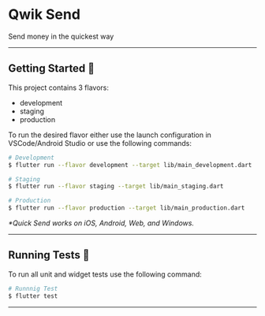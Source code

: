 # Qwik Send

Send money in the quickest way

---

## Getting Started 🚀

This project contains 3 flavors:

- development
- staging
- production

To run the desired flavor either use the launch configuration in VSCode/Android Studio or use the following commands:

```sh
# Development
$ flutter run --flavor development --target lib/main_development.dart

# Staging
$ flutter run --flavor staging --target lib/main_staging.dart

# Production
$ flutter run --flavor production --target lib/main_production.dart
```

_\*Quick Send works on iOS, Android, Web, and Windows._

---

## Running Tests 🧪

To run all unit and widget tests use the following command:

```sh
# Runnnig Test
$ flutter test

```

---
